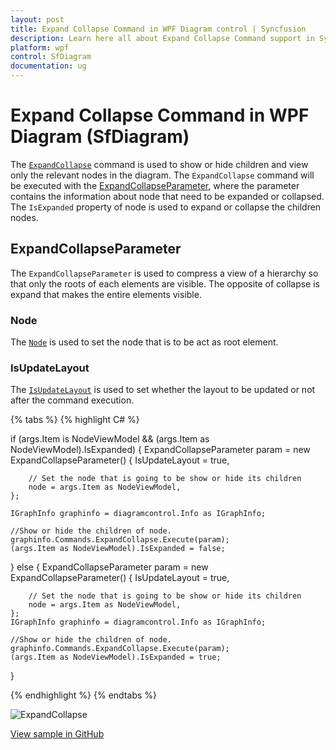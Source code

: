 ```yaml
---
layout: post
title: Expand Collapse Command in WPF Diagram control | Syncfusion
description: Learn here all about Expand Collapse Command support in Syncfusion WPF Diagram (SfDiagram) control and more.
platform: wpf
control: SfDiagram
documentation: ug
---
```


# Expand Collapse Command in WPF Diagram (SfDiagram)

The [`ExpandCollapse`](https://help.syncfusion.com/cr/wpf/Syncfusion.UI.Xaml.Diagram.IDiagramCommands.html#Syncfusion_UI_Xaml_Diagram_IDiagramCommands_ExpandCollapse) command is used to show or hide children and view only the relevant nodes in the diagram. The `ExpandCollapse` command will be executed with the [ExpandCollapseParameter](https://help.syncfusion.com/cr/wpf/Syncfusion.UI.Xaml.Diagram.ExpandCollapseParameter.html), where the parameter contains the information about node that need to be expanded or collapsed. The `IsExpanded` property of node is used to expand or collapse the children nodes. 

## ExpandCollapseParameter 

The `ExpandCollapseParameter` is used to compress a view of a hierarchy so that only the roots of each elements are visible. The opposite of collapse is expand that makes the entire elements visible.

### Node

The [`Node`](https://help.syncfusion.com/cr/wpf/Syncfusion.UI.Xaml.Diagram.ExpandCollapseParameter.html#Syncfusion_UI_Xaml_Diagram_ExpandCollapseParameter_node) is used to set the node that is to be act as root element.

### IsUpdateLayout

The [`IsUpdateLayout`](https://help.syncfusion.com/cr/wpf/Syncfusion.UI.Xaml.Diagram.ExpandCollapseParameter.html#Syncfusion_UI_Xaml_Diagram_ExpandCollapseParameter_IsUpdateLayout) is used to set whether the layout to be updated or not after the command execution.

{% tabs %}
{% highlight C# %}

if (args.Item is NodeViewModel && (args.Item as NodeViewModel).IsExpanded)
{
    ExpandCollapseParameter param = new ExpandCollapseParameter()
    {
        IsUpdateLayout = true,

        // Set the node that is going to be show or hide its children
        node = args.Item as NodeViewModel,
    };

    IGraphInfo graphinfo = diagramcontrol.Info as IGraphInfo;

    //Show or hide the children of node.
    graphinfo.Commands.ExpandCollapse.Execute(param);
    (args.Item as NodeViewModel).IsExpanded = false;
}
else
{
    ExpandCollapseParameter param = new ExpandCollapseParameter()
    {
        IsUpdateLayout = true,

        // Set the node that is going to be show or hide its children
        node = args.Item as NodeViewModel,
    };
    IGraphInfo graphinfo = diagramcontrol.Info as IGraphInfo;

    //Show or hide the children of node.
    graphinfo.Commands.ExpandCollapse.Execute(param);
    (args.Item as NodeViewModel).IsExpanded = true;
}

{% endhighlight %}
{% endtabs %}


![ExpandCollapse](Commands_Images/Commands_img21.gif)


[View sample in GitHub](https://github.com/SyncfusionExamples/WPF-Diagram-Examples/tree/master/Samples/Commands/Expand%20and%20Collapse%20command)

